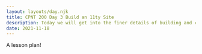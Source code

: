 ```yaml
---
layout: layouts/day.njk
title: CPNT 200 Day 3 Build an 11ty Site
description: Today we will get into the finer details of building and configuring an 11ty website. We will be using static content, set up page templates with nunjucks, and configuring site styles.
date: 2021-11-18
---
```


A lesson plan!